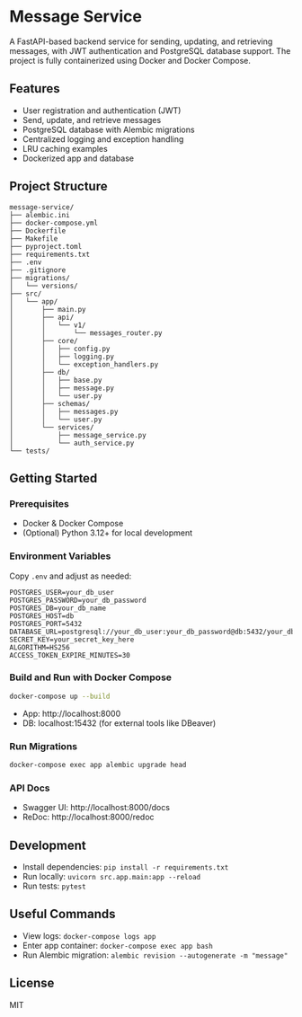 # Message Service

A FastAPI-based backend service for sending, updating, and retrieving messages, with JWT authentication and PostgreSQL database support. The project is fully containerized using Docker and Docker Compose.

## Features
- User registration and authentication (JWT)
- Send, update, and retrieve messages
- PostgreSQL database with Alembic migrations
- Centralized logging and exception handling
- LRU caching examples
- Dockerized app and database

## Project Structure
```
message-service/
├── alembic.ini
├── docker-compose.yml
├── Dockerfile
├── Makefile
├── pyproject.toml
├── requirements.txt
├── .env
├── .gitignore
├── migrations/
│   └── versions/
├── src/
│   └── app/
│       ├── main.py
│       ├── api/
│       │   └── v1/
│       │       └── messages_router.py
│       ├── core/
│       │   ├── config.py
│       │   ├── logging.py
│       │   └── exception_handlers.py
│       ├── db/
│       │   ├── base.py
│       │   ├── message.py
│       │   └── user.py
│       ├── schemas/
│       │   ├── messages.py
│       │   └── user.py
│       └── services/
│           ├── message_service.py
│           └── auth_service.py
└── tests/
```

## Getting Started

### Prerequisites
- Docker & Docker Compose
- (Optional) Python 3.12+ for local development

### Environment Variables
Copy `.env` and adjust as needed:
```
POSTGRES_USER=your_db_user
POSTGRES_PASSWORD=your_db_password
POSTGRES_DB=your_db_name
POSTGRES_HOST=db
POSTGRES_PORT=5432
DATABASE_URL=postgresql://your_db_user:your_db_password@db:5432/your_db_name
SECRET_KEY=your_secret_key_here
ALGORITHM=HS256
ACCESS_TOKEN_EXPIRE_MINUTES=30
```

### Build and Run with Docker Compose
```bash
docker-compose up --build
```
- App: http://localhost:8000
- DB:  localhost:15432 (for external tools like DBeaver)

### Run Migrations
```bash
docker-compose exec app alembic upgrade head
```

### API Docs
- Swagger UI: http://localhost:8000/docs
- ReDoc: http://localhost:8000/redoc

## Development
- Install dependencies: `pip install -r requirements.txt`
- Run locally: `uvicorn src.app.main:app --reload`
- Run tests: `pytest`

## Useful Commands
- View logs: `docker-compose logs app`
- Enter app container: `docker-compose exec app bash`
- Run Alembic migration: `alembic revision --autogenerate -m "message"`

## License
MIT
